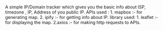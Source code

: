 A simple IP/Domain tracker which gives you the basic info about ISP, timezone , IP, Address of you public IP.
APIs used :
          1. mapbox :- for generating map.
          2. ipify :- for getting info about IP.
library used:
          1. leaflet :- for displaying the map.
          2.axios :- for making http requests to APIs.
          
